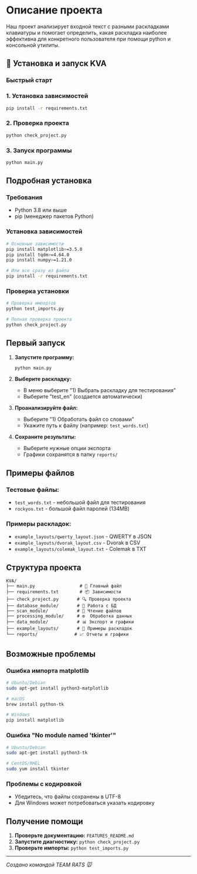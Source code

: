 # Описание проекта
Наш проект анализирует входной текст с разными раскладками клавиатуры и помогает определить, какая раскладка наиболее эффективна для конкретного пользователя при помощи python и консольной утилиты.
## 🚀 Установка и запуск KVA

### Быстрый старт

### 1. Установка зависимостей
```bash
pip install -r requirements.txt
```

### 2. Проверка проекта
```bash
python check_project.py
```

### 3. Запуск программы
```bash
python main.py
```

## Подробная установка

### Требования
- Python 3.8 или выше
- pip (менеджер пакетов Python)

### Установка зависимостей
```bash
# Основные зависимости
pip install matplotlib>=3.5.0
pip install tqdm>=4.64.0
pip install numpy>=1.21.0

# Или все сразу из файла
pip install -r requirements.txt
```

### Проверка установки
```bash
# Проверка импортов
python test_imports.py

# Полная проверка проекта
python check_project.py
```

## Первый запуск

1. **Запустите программу:**
   ```bash
   python main.py
   ```

2. **Выберите раскладку:**
   - В меню выберите "1) Выбрать раскладку для тестирования"
   - Выберите "test_en" (создается автоматически)

3. **Проанализируйте файл:**
   - Выберите "1) Обработать файл со словами"
   - Укажите путь к файлу (например: `test_words.txt`)

4. **Сохраните результаты:**
   - Выберите нужные опции экспорта
   - Графики сохранятся в папку `reports/`

## Примеры файлов

### Тестовые файлы:
- `test_words.txt` - небольшой файл для тестирования
- `rockyou.txt` - большой файл паролей (134MB)

### Примеры раскладок:
- `example_layouts/qwerty_layout.json` - QWERTY в JSON
- `example_layouts/dvorak_layout.csv` - Dvorak в CSV  
- `example_layouts/colemak_layout.txt` - Colemak в TXT

## Структура проекта

```
KVA/
├── main.py                 # 🎯 Главный файл
├── requirements.txt        # 📦 Зависимости
├── check_project.py       # 🔍 Проверка проекта
├── database_module/       # 💾 Работа с БД
├── scan_module/           # 📖 Чтение файлов
├── processing_module/     # ⚙️  Обработка данных
├── data_module/           # 📊 Экспорт и графики
├── example_layouts/       # 📝 Примеры раскладок
└── reports/              # 📈 Отчеты и графики
```

## Возможные проблемы

### Ошибка импорта matplotlib
```bash
# Ubuntu/Debian
sudo apt-get install python3-matplotlib

# macOS
brew install python-tk

# Windows
pip install matplotlib
```

### Ошибка "No module named 'tkinter'"
```bash
# Ubuntu/Debian  
sudo apt-get install python3-tk

# CentOS/RHEL
sudo yum install tkinter
```

### Проблемы с кодировкой
- Убедитесь, что файлы сохранены в UTF-8
- Для Windows может потребоваться указать кодировку

## Получение помощи

1. **Проверьте документацию:** `FEATURES_README.md`
2. **Запустите диагностику:** `python check_project.py`
3. **Проверьте импорты:** `python test_imports.py`

---

*Создано командой TEAM RATS 🐭*